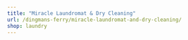 ```yaml
---
title: "Miracle Laundromat & Dry Cleaning"
url: /dingmans-ferry/miracle-laundromat-and-dry-cleaning/
shop: laundry
---
```

